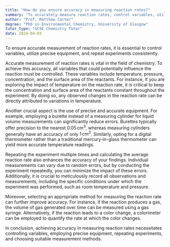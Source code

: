 ```yaml
---
title: "How do you ensure accuracy in measuring reaction rates?"
summary: "To accurately measure reaction rates, control variables, utilize precise equipment, and conduct experiments multiple times for reliable results."
author: "Prof. Matthew Carter"
degree: "PhD in Environmental Chemistry, University of Glasgow"
tutor_type: "GCSE Chemistry Tutor"
date: 2024-04-03
---
```


To ensure accurate measurement of reaction rates, it is essential to control variables, utilize precise equipment, and repeat experiments consistently.

Accurate measurement of reaction rates is vital in the field of chemistry. To achieve this accuracy, all variables that could potentially influence the reaction must be controlled. These variables include temperature, pressure, concentration, and the surface area of the reactants. For instance, if you are exploring the impact of temperature on the reaction rate, it is critical to keep the concentration and surface area of the reactants constant throughout the experiment. By doing so, any observed changes in the reaction rate can be directly attributed to variations in temperature.

Another crucial aspect is the use of precise and accurate equipment. For example, employing a burette instead of a measuring cylinder for liquid volume measurements can significantly reduce errors. Burettes typically offer precision to the nearest $0.05 \, \text{cm}^3$, whereas measuring cylinders generally have an accuracy of only $1 \, \text{cm}^3$. Similarly, opting for a digital thermometer rather than a traditional mercury-in-glass thermometer can yield more accurate temperature readings.

Repeating the experiment multiple times and calculating the average reaction rate also enhances the accuracy of your findings. Individual measurements can vary due to random errors, but by conducting the experiment repeatedly, you can minimize the impact of these errors. Additionally, it is crucial to meticulously record all observations and measurements, including the specific conditions under which the experiment was performed, such as room temperature and pressure.

Moreover, selecting an appropriate method for measuring the reaction rate can further improve accuracy. For instance, if the reaction produces a gas, the volume of gas generated over time can be measured using a gas syringe. Alternatively, if the reaction leads to a color change, a colorimeter can be employed to quantify the rate at which the color changes.

In conclusion, achieving accuracy in measuring reaction rates necessitates controlling variables, employing precise equipment, repeating experiments, and choosing suitable measurement methods.
    